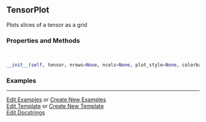 ## <a id="McUtils.Plots.Plots.TensorPlot">TensorPlot</a>
Plots slices of a tensor as a grid

### Properties and Methods
<a id="McUtils.Plots.Plots.TensorPlot.__init__" class="docs-object-method">&nbsp;</a>
```python
__init__(self, tensor, nrows=None, ncols=None, plot_style=None, colorbar=None, figure=None, axes=None, subplot_kw=None, method='imshow', **opts): 
```

### Examples




___

[Edit Examples](https://github.com/McCoyGroup/McUtils/edit/edit/ci/examples/ci/docs/McUtils/Plots/Plots/TensorPlot.md) or 
[Create New Examples](https://github.com/McCoyGroup/McUtils/new/edit/?filename=ci/examples/ci/docs/McUtils/Plots/Plots/TensorPlot.md) <br/>
[Edit Template](https://github.com/McCoyGroup/McUtils/edit/edit/ci/docs/ci/docs/McUtils/Plots/Plots/TensorPlot.md) or 
[Create New Template](https://github.com/McCoyGroup/McUtils/new/edit/?filename=ci/docs/templates/ci/docs/McUtils/Plots/Plots/TensorPlot.md) <br/>
[Edit Docstrings](https://github.com/McCoyGroup/McUtils/edit/edit/McUtils/Plots/Plots.py?message=Update%20Docs)